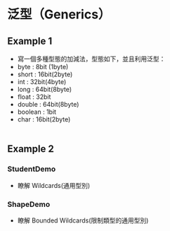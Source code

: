 # 泛型（Generics）

## Example 1
- 寫一個多種型態的加減法，型態如下，並且利用泛型：
- byte    : 8bit (1byte)
- short   : 16bit(2byte)
- int     : 32bit(4byte)
- long    : 64bit(8byte)
- float   : 32bit
- double  : 64bit(8byte)
- boolean :  1bit
- char    : 16bit(2byte)
<br><br>

## Example 2
### StudentDemo
- 瞭解 Wildcards(通用型別)
### ShapeDemo
- 瞭解 Bounded Wildcards(限制類型的通用型別)